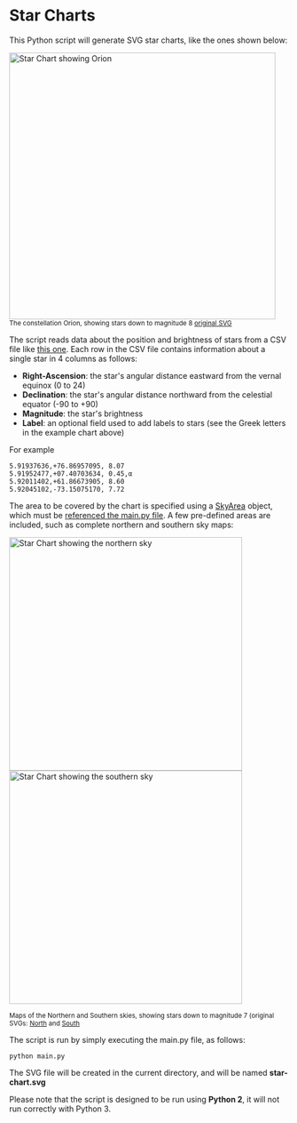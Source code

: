 # Star Charts

This Python script will generate SVG star charts, like the ones shown below:

<img src="https://codebox.net/assets/images/star-charts-with-python/orion.png" height="480px" width="480px" alt="Star Chart showing Orion" /><br>
<sup>The constellation Orion, showing stars down to magnitude 8 [original SVG](https://codebox.net/assets/images/star-charts-with-python/orion.svg)</sup>

The script reads data about the position and brightness of stars from a CSV file like [this one](https://raw.githubusercontent.com/codebox/star-charts/master/stardata.csv).
Each row in the CSV file contains information about a single star in 4 columns as follows:

* <b>Right-Ascension</b>: the star's angular distance eastward from the vernal equinox (0 to 24)
* <b>Declination</b>: the star's angular distance northward from the celestial equator (-90 to +90)
* <b>Magnitude</b>: the star's brightness
* <b>Label</b>: an optional field used to add labels to stars (see the Greek letters in the example chart above)

For example

```
5.91937636,+76.86957095, 8.07
5.91952477,+07.40703634, 0.45,α
5.92011402,+61.86673905, 8.60
5.92045102,-73.15075170, 7.72
```

The area to be covered by the chart is specified using a <a href="https://github.com/codebox/star-charts/blob/master/sky_area.py">SkyArea</a> object, which must be <a href="https://github.com/codebox/star-charts/blob/master/main.py#L9">referenced the main.py file</a>. A few pre-defined areas are included, such as complete northern and southern sky maps:

<img src="https://codebox.net/assets/images/star-charts-with-python/northern_sky.png" height="420px" width="420px" class="" alt="Star Chart showing the northern sky" />
<img src="https://codebox.net/assets/images/star-charts-with-python/southern_sky.png" height="420px" width="420px" class="" alt="Star Chart showing the southern sky" />

<sup>Maps of the Northern and Southern skies, showing stars down to magnitude 7 (original SVGs: [North](https://codebox.net/assets/images/star-charts-with-python/northern_sky.svg) and [South](https://codebox.net/assets/images/star-charts-with-python/southern_sky.svg)</sup>

The script is run by simply executing the main.py file, as follows:

```
python main.py
```

The SVG file will be created in the current directory, and will be named <b>star-chart.svg</b>

Please note that the script is designed to be run using <b>Python 2</b>, it will not run correctly with Python 3.
